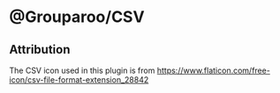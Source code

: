 # @Grouparoo/CSV

## Attribution

The CSV icon used in this plugin is from https://www.flaticon.com/free-icon/csv-file-format-extension_28842
